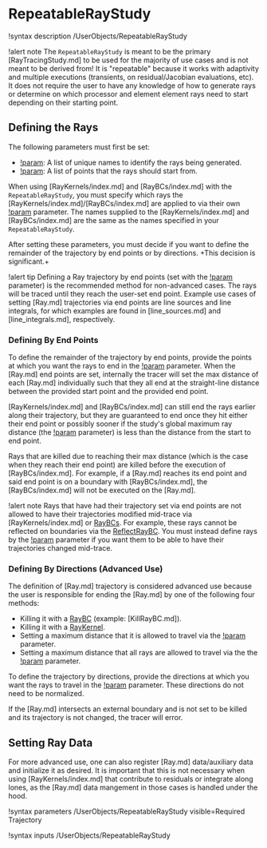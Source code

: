 # RepeatableRayStudy

!syntax description /UserObjects/RepeatableRayStudy

!alert note
The `RepeatableRayStudy` is meant to be the primary [RayTracingStudy.md] to be used for the majority of use cases and is not meant to be derived from! It is "repeatable" because it works with adaptivity and multiple executions (transients, on residual/Jacobian evaluations, etc). It does not require the user to have any knowledge of how to generate rays or determine on which processor and element element rays need to start depending on their starting point.

## Defining the Rays

The following parameters must first be set:

- [!param](/UserObjects/RepeatableRayStudy/names): A list of unique names to identify the rays being generated.
- [!param](/UserObjects/RepeatableRayStudy/start_points): A list of points that the rays should start from.

When using [RayKernels/index.md] and [RayBCs/index.md] with the `RepeatableRayStudy`, you must specify which rays the [RayKernels/index.md]/[RayBCs/index.md] are applied to via their own [!param](/UserObjects/RepeatableRayStudy/names) parameter. The names supplied to the [RayKernels/index.md] and [RayBCs/index.md] are the same as the names specified in your `RepeatableRayStudy`.

After setting these parameters, you must decide if you want to define the remainder of the trajectory by end points or by directions. +This decision is significant.+

!alert tip
Defining a Ray trajectory by end points (set with the [!param](/UserObjects/RepeatableRayStudy/end_points) parameter) is the recommended method for non-advanced cases. The rays will be traced until they reach the user-set end point. Example use cases of setting [Ray.md] trajectories via end points are line sources and line integrals, for which examples are found in [line_sources.md] and [line_integrals.md], respectively.

### Defining By End Points

To define the remainder of the trajectory by end points, provide the points at which you want the rays to end in the [!param](/UserObjects/RepeatableRayStudy/end_points) parameter. When the [Ray.md] end points are set, internally the tracer will set the max distance of each [Ray.md] individually such that they all end at the straight-line distance between the provided start point and the provided end point.

[RayKernels/index.md] and [RayBCs/index.md] can still end the rays earlier along their trajectory, but they are guaranteed to end once they hit either their end point or possibly sooner if the study's global maximum ray distance (the [!param](/UserObjects/RepeatableRayStudy/ray_distance) parameter) is less than the distance from the start to end point.

Rays that are killed due to reaching their max distance (which is the case when they reach their end point) are killed before the execution of [RayBCs/index.md]. For example, if a [Ray.md] reaches its end point and said end point is on a boundary with [RayBCs/index.md], the [RayBCs/index.md] will not be executed on the [Ray.md].

!alert note
Rays that have had their trajectory set via end points are not allowed to have their trajectories modified mid-trace via [RayKernels/index.md] or [RayBCs](RayBCs/index.md). For example, these rays cannot be reflected on boundaries via the [ReflectRayBC](ReflectRayBC.md). You must instead define rays by the [!param](/UserObjects/RepeatableRayStudy/directions) parameter if you want them to be able to have their trajectories changed mid-trace.

### Defining By Directions (Advanced Use)

The definition of [Ray.md] trajectory is considered advanced use because the user is responsible for ending the [Ray.md] by one of the following four methods:

- Killing it with a [RayBC](RayBCs/index.md) (example: [KillRayBC.md]).
- Killing it with a [RayKernel](RayKernels/index.md).
- Setting a maximum distance that it is allowed to travel via the [!param](/UserObjects/RepeatableRayStudy/max_distances) parameter.
- Setting a maximum distance that all rays are allowed to travel via the the [!param](/UserObjects/RepeatableRayStudy/ray_distance) parameter.

To define the trajectory by directions, provide the directions at which you want the rays to travel in the [!param](/UserObjects/RepeatableRayStudy/directions) parameter. These directions do not need to be normalized.

If the [Ray.md] intersects an external boundary and is not set to be killed and its trajectory is not changed, the tracer will error.

## Setting Ray Data

For more advanced use, one can also register [Ray.md] data/auxiliary data and initialize it as desired. It is important that this is not necessary when using [RayKernels/index.md] that contribute to residuals or integrate along lones, as the [Ray.md] data mangement in those cases is handled under the hood.

!syntax parameters /UserObjects/RepeatableRayStudy
  visible=Required Trajectory

!syntax inputs /UserObjects/RepeatableRayStudy
